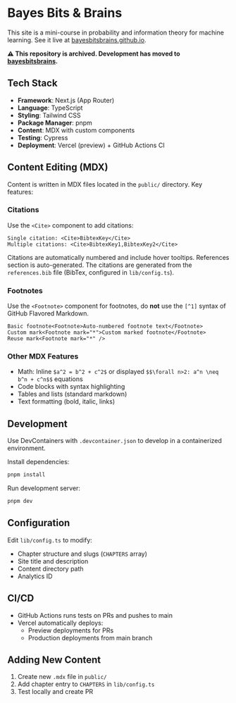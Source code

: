 # Bayes Bits & Brains

This site is a mini-course in probability and information theory for machine learning. See it live at [bayesbitsbrains.github.io](https://bayesbitsbrains.github.io/).

**⚠️ This repository is archived. Development has moved to <a href="https://github.com/bayesbitsbrains/bayesbitsbrains.github.io">bayesbitsbrains</a>.**

## Tech Stack

- **Framework**: Next.js (App Router)
- **Language**: TypeScript
- **Styling**: Tailwind CSS
- **Package Manager**: pnpm
- **Content**: MDX with custom components
- **Testing**: Cypress
- **Deployment**: Vercel (preview) + GitHub Actions CI

## Content Editing (MDX)

Content is written in MDX files located in the `public/` directory. Key features:

### Citations

Use the `<Cite>` component to add citations:

```mdx
Single citation: <Cite>BibtexKey</Cite>
Multiple citations: <Cite>BibtexKey1,BibtexKey2</Cite>
```

Citations are automatically numbered and include hover tooltips. References section is auto-generated.
The citations are generated from the `references.bib` file (BibTex, configured in `lib/config.ts`).

### Footnotes

Use the `<Footnote>` component for footnotes, do **not** use the `[^1]` syntax of GitHub Flavored Markdown.

```mdx
Basic footnote<Footnote>Auto-numbered footnote text</Footnote>
Custom mark<Footnote mark="*">Custom marked footnote</Footnote>
Reuse mark<Footnote mark="*" />
```

### Other MDX Features

- Math: Inline `$a^2 = b^2 + c^2$` or displayed `$$\forall n>2: a^n \neq b^n + c^n$$` equations
- Code blocks with syntax highlighting
- Tables and lists (standard markdown)
- Text formatting (bold, italic, links)

## Development

Use DevContainers with `.devcontainer.json` to develop in a containerized environment.

Install dependencies:

```bash
pnpm install
```

Run development server:

```bash
pnpm dev
```

## Configuration

Edit `lib/config.ts` to modify:

- Chapter structure and slugs (`CHAPTERS` array)
- Site title and description
- Content directory path
- Analytics ID

## CI/CD

- GitHub Actions runs tests on PRs and pushes to main
- Vercel automatically deploys:
  - Preview deployments for PRs
  - Production deployments from main branch

## Adding New Content

1. Create new `.mdx` file in `public/`
2. Add chapter entry to `CHAPTERS` in `lib/config.ts`
3. Test locally and create PR
